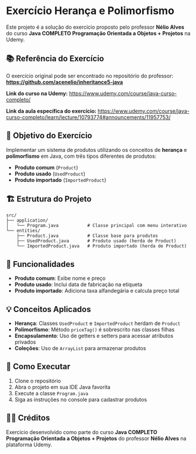 # Exercício Herança e Polimorfismo

Este projeto é a solução do exercício proposto pelo professor **Nélio Alves** do curso **Java COMPLETO Programação Orientada a Objetos + Projetos** na Udemy.

## 📚 Referência do Exercício

O exercício original pode ser encontrado no repositório do professor:
**https://github.com/acenelio/inheritance5-java**

**Link do curso na Udemy:**
https://www.udemy.com/course/java-curso-completo/

**Link da aula específica do exercício:**
https://www.udemy.com/course/java-curso-completo/learn/lecture/10793774#announcements/11957753/

## 🎯 Objetivo do Exercício

Implementar um sistema de produtos utilizando os conceitos de **herança** e **polimorfismo** em Java, com três tipos diferentes de produtos:

- **Produto comum** (`Product`)
- **Produto usado** (`UsedProduct`)
- **Produto importado** (`ImportedProduct`)

## 🏗️ Estrutura do Projeto

```
src/
├── application/
│   └── Program.java           # Classe principal com menu interativo
└── entities/
    ├── Product.java           # Classe base para produtos
    ├── UsedProduct.java       # Produto usado (herda de Product)
    └── ImportedProduct.java   # Produto importado (herda de Product)
```

## 🔧 Funcionalidades

- **Produto comum**: Exibe nome e preço
- **Produto usado**: Inclui data de fabricação na etiqueta
- **Produto importado**: Adiciona taxa alfandegária e calcula preço total

## 💡 Conceitos Aplicados

- **Herança**: Classes `UsedProduct` e `ImportedProduct` herdam de `Product`
- **Polimorfismo**: Método `priceTag()` é sobrescrito nas classes filhas
- **Encapsulamento**: Uso de getters e setters para acessar atributos privados
- **Coleções**: Uso de `ArrayList` para armazenar produtos

## 🚀 Como Executar

1. Clone o repositório
2. Abra o projeto em sua IDE Java favorita
3. Execute a classe `Program.java`
4. Siga as instruções no console para cadastrar produtos

## 👨‍🏫 Créditos

Exercício desenvolvido como parte do curso **Java COMPLETO Programação Orientada a Objetos + Projetos** do professor **Nélio Alves** na plataforma Udemy.